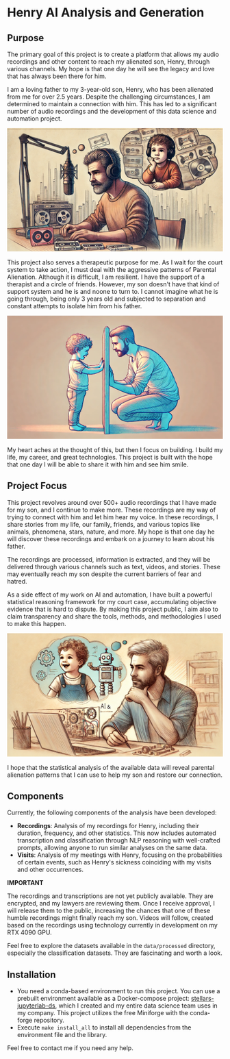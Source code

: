 # Henry AI Analysis and Generation

## Purpose
The primary goal of this project is to create a platform that allows my audio recordings and other content to reach my alienated son, Henry, through various channels. My hope is that one day he will see the legacy and love that has always been there for him.

I am a loving father to my 3-year-old son, Henry, who has been alienated from me for over 2.5 years. Despite the challenging circumstances, I am determined to maintain a connection with him. This has led to a significant number of audio recordings and the development of this data science and automation project.

![Father's recordings for son](./.res/father_recordings_for_son4.WEBP)

This project also serves a therapeutic purpose for me. As I wait for the court system to take action, I must deal with the aggressive patterns of Parental Alienation. Although it is difficult, I am resilient. I have the support of a therapist and a circle of friends. However, my son doesn't have that kind of support system and he is and noone to turn to. I cannot imagine what he is going through, being only 3 years old and subjected to separation and constant attempts to isolate him from his father.

![Father and son alienated](./.res/father_and_son_alienated5.webp)

My heart aches at the thought of this, but then I focus on building. I build my life, my career, and great technologies. This project is built with the hope that one day I will be able to share it with him and see him smile.

## Project Focus
This project revolves around over 500+ audio recordings that I have made for my son, and I continue to make more. These recordings are my way of trying to connect with him and let him hear my voice. In these recordings, I share stories from my life, our family, friends, and various topics like animals, phenomena, stars, nature, and more. My hope is that one day he will discover these recordings and embark on a journey to learn about his father.

The recordings are processed, information is extracted, and they will be delivered through various channels such as text, videos, and stories. These may eventually reach my son despite the current barriers of fear and hatred.

As a side effect of my work on AI and automation, I have built a powerful statistical reasoning framework for my court case, accumulating objective evidence that is hard to dispute. By making this project public, I aim also to claim transparency and share the tools, methods, and methodologies I used to make this happen.

![Father's project for son](./.res/father_project_for_son3.WEBP)

I hope that the statistical analysis of the available data will reveal parental alienation patterns that I can use to help my son and restore our connection.

## Components
Currently, the following components of the analysis have been developed:

- **Recordings**: Analysis of my recordings for Henry, including their duration, frequency, and other statistics. This now includes automated transcription and classification through NLP reasoning with well-crafted prompts, allowing anyone to run similar analyses on the same data.
- **Visits**: Analysis of my meetings with Henry, focusing on the probabilities of certain events, such as Henry's sickness coinciding with my visits and other occurrences.

**IMPORTANT**

The recordings and transcriptions are not yet publicly available. They are encrypted, and my lawyers are reviewing them. Once I receive approval, I will release them to the public, increasing the chances that one of these humble recordings might finally reach my son. Videos will follow, created based on the recordings using technology currently in development on my RTX 4090 GPU.

Feel free to explore the datasets available in the `data/processed` directory, especially the classification datasets. They are fascinating and worth a look.

## Installation
- You need a conda-based environment to run this project. You can use a prebuilt environment available as a Docker-compose project: [stellars-jupyterlab-ds](https://github.com/stellarshenson/stellars-jupyterlab-ds), which I created and my entire data science team uses in my company. This project utilizes the free Miniforge with the conda-forge repository.
- Execute `make install_all` to install all dependencies from the environment file and the library.

Feel free to contact me if you need any help.
